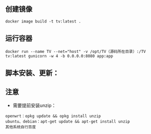 ## 创建镜像

`docker image build -t tv:latest .`

## 运行容器

`docker run --name TV --net="host" -v /opt/TV（源码所在目录）:/TV tv:latest gunicorn -w 4 -b 0.0.0.0:8080 app:app`

## 脚本安装、更新：

## 注意
- 需要提前安装unzip：
```
openwrt：opkg update && opkg install unzip
ubuntu、debian：apt-get update && apt-get install unzip
其他系统自行百度
```
